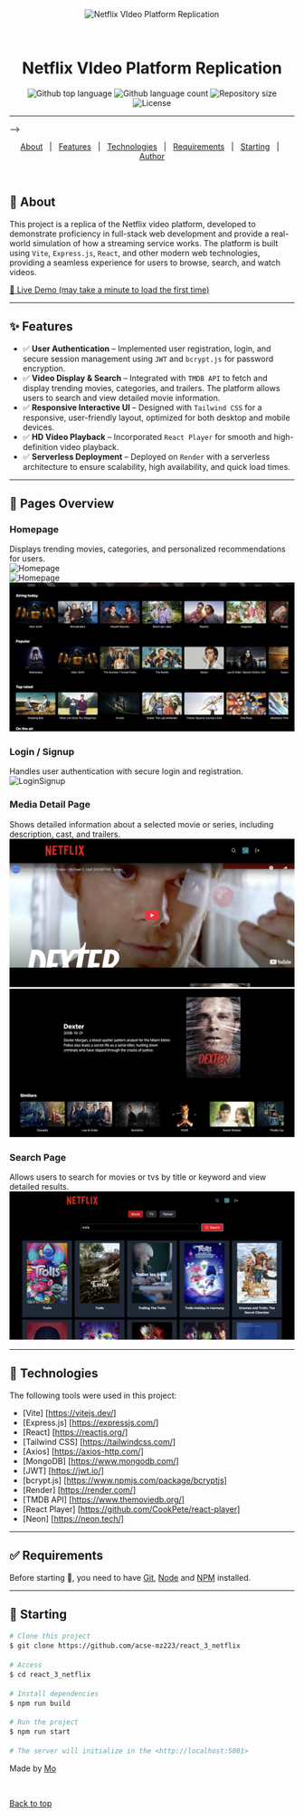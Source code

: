 <div align="center" id="top"> 
  <img src="./.github/app.gif" alt="Netflix VIdeo Platform Replication" />

  &#xa0;

  <!-- <a href="https://react_3_netflix.netlify.app">Demo</a> -->
</div>

<h1 align="center">Netflix VIdeo Platform Replication</h1>

<p align="center">
  <img alt="Github top language" src="https://img.shields.io/github/languages/top/acse-mz223/react_3_netflix?color=56BEB8">

  <img alt="Github language count" src="https://img.shields.io/github/languages/count/acse-mz223/react_3_netflix?color=56BEB8">

  <img alt="Repository size" src="https://img.shields.io/github/repo-size/acse-mz223/react_3_netflix?color=56BEB8">

  <img alt="License" src="https://img.shields.io/github/license/acse-mz223/react_3_netflix?color=56BEB8">

</p>


<hr> -->

<p align="center">
  <a href="#dart-about">About</a> &#xa0; | &#xa0; 
  <a href="#sparkles-features">Features</a> &#xa0; | &#xa0;
  <a href="#rocket-technologies">Technologies</a> &#xa0; | &#xa0;
  <a href="#white_check_mark-requirements">Requirements</a> &#xa0; | &#xa0;
  <a href="#checkered_flag-starting">Starting</a> &#xa0; | &#xa0;
  <!-- <a href="#memo-license">License</a> &#xa0; | &#xa0; -->
  <a href="https://github.com/acse-mz223" target="_blank">Author</a>
</p>

<br>

## :dart: About ##

This project is a replica of the Netflix video platform, developed to demonstrate proficiency in full-stack web development and provide a real-world simulation of how a streaming service works. The platform is built using `Vite`, `Express.js`, `React`, and other modern web technologies, providing a seamless experience for users to browse, search, and watch videos.

[🔗 Live Demo (may take a minute to load the first time)](https://react-3-netflix.onrender.com)

---

## :sparkles: Features ##

- ✅ **User Authentication** – Implemented user registration, login, and secure session management using `JWT` and `bcrypt.js` for password encryption.  
- ✅ **Video Display & Search** – Integrated with `TMDB API` to fetch and display trending movies, categories, and trailers. The platform allows users to search and view detailed movie information.  
- ✅ **Responsive Interactive UI** – Designed with `Tailwind CSS` for a responsive, user-friendly layout, optimized for both desktop and mobile devices.  
- ✅ **HD Video Playback** – Incorporated `React Player` for smooth and high-definition video playback.  
- ✅ **Serverless Deployment** – Deployed on `Render` with a serverless architecture to ensure scalability, high availability, and quick load times.  

---

## :page_facing_up: Pages Overview ##
### **Homepage**  
Displays trending movies, categories, and personalized recommendations for users.  
![Homepage](assets/homepage_1.png)  
![Homepage](assets/homepage_2.png)  
![Homepage](assets/homepage_3.png)  

### **Login / Signup**  
Handles user authentication with secure login and registration.  
![LoginSignup](assets/login.png)  

### **Media Detail Page**  
Shows detailed information about a selected movie or series, including description, cast, and trailers.  
![MediaDetail](assets/detail_1.png)  
![MediaDetail](assets/detail_2.png)  

### **Search Page**  
Allows users to search for movies or tvs by title or keyword and view detailed results.  
![Search](assets/search.png)  


---

## :rocket: Technologies ##

The following tools were used in this project:

- [Vite] [https://vitejs.dev/]
- [Express.js] [https://expressjs.com/]
- [React] [https://reactjs.org/]
- [Tailwind CSS] [https://tailwindcss.com/]
- [Axios] [https://axios-http.com/]
- [MongoDB] [https://www.mongodb.com/]
- [JWT] [https://jwt.io/]
- [bcrypt.js] [https://www.npmjs.com/package/bcryptjs]
- [Render] [https://render.com/]
- [TMDB API] [https://www.themoviedb.org/]
- [React Player] [https://github.com/CookPete/react-player]
- [Neon] [https://neon.tech/]

---

## :white_check_mark: Requirements ##

Before starting :checkered_flag:, you need to have [Git](https://git-scm.com), [Node](https://nodejs.org/en/) and [NPM](https://www.npmjs.com/) installed.

---

## :checkered_flag: Starting ##

```bash
# Clone this project
$ git clone https://github.com/acse-mz223/react_3_netflix

# Access
$ cd react_3_netflix

# Install dependencies
$ npm run build

# Run the project
$ npm run start 

# The server will initialize in the <http://localhost:5001>
```

<!-- ## :memo: License ##

This project is under license from MIT. For more details, see the [LICENSE](LICENSE.md) file. -->


Made by <a href="https://github.com/acse-mz223" target="_blank">Mo</a>

&#xa0;

<a href="#top">Back to top</a>
